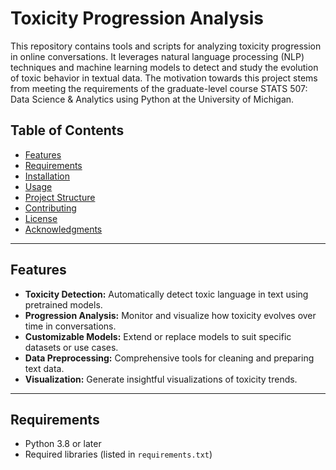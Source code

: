 # Toxicity Progression Analysis

This repository contains tools and scripts for analyzing toxicity progression in online conversations. It leverages natural language processing (NLP) techniques and machine learning models to detect and study the evolution of toxic behavior in textual data. The motivation towards this project stems from meeting the requirements of the graduate-level course STATS 507: Data Science & Analytics using Python at the University of Michigan.

## Table of Contents

- [Features](#features)
- [Requirements](#requirements)
- [Installation](#installation)
- [Usage](#usage)
- [Project Structure](#project-structure)
- [Contributing](#contributing)
- [License](#license)
- [Acknowledgments](#acknowledgments)

---

## Features

- **Toxicity Detection:** Automatically detect toxic language in text using pretrained models.
- **Progression Analysis:** Monitor and visualize how toxicity evolves over time in conversations.
- **Customizable Models:** Extend or replace models to suit specific datasets or use cases.
- **Data Preprocessing:** Comprehensive tools for cleaning and preparing text data.
- **Visualization:** Generate insightful visualizations of toxicity trends.

---

## Requirements

- Python 3.8 or later
- Required libraries (listed in `requirements.txt`)
